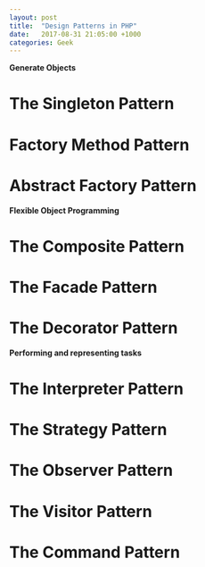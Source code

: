 ```yaml
---
layout: post
title:  "Design Patterns in PHP"
date:   2017-08-31 21:05:00 +1000
categories: Geek
---
```

**Generate Objects**

The Singleton Pattern
=====================

Factory Method Pattern
======================

Abstract Factory Pattern
========================

**Flexible Object Programming**

The Composite Pattern
=====================

The Facade Pattern
==================

The Decorator Pattern
=====================

**Performing and representing tasks**

The Interpreter Pattern
=======================

The Strategy Pattern
====================

The Observer Pattern
====================

The Visitor Pattern
===================

The Command Pattern
===================

